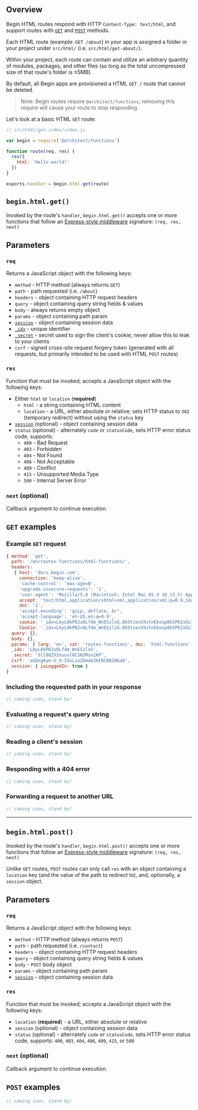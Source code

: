 ## Overview

Begin HTML routes respond with HTTP `Content-Type: text/html`, and support routes with [`GET`](#arc-html-get-) and [`POST`](#arc-html-post-) methods.

Each HTML route (example: `GET /about`) in your app is assigned a folder in your project under `src/html/` (i.e. `src/html/get-about/`).

Within your project, each route can contain and utilize an arbitrary quantity of modules, packages, and other files (so long as the total uncompressed size of that route's folder is ≤5MB).
<!-- @todo more about cloud function limits doc(s) -->

By default, all Begin apps are provisioned a HTML `GET /` route that cannot be deleted.

> Note: Begin routes require `@architect/functions`; removing this require will cause your route to stop responding
<!-- @todo - Is this strictly true? should we mention the ability to clone arc's functionality if you so desire? ehhhh -->

Let's look at a basic HTML `GET` route:

```js
// src/html/get-index/index.js

var begin = require('@architect/functions')

function route(req, res) {
  res({
    html: 'Hello world!'
  })
}

exports.handler = begin.html.get(route)
```

## `begin.html.get()`

Invoked by the route's `handler`, `begin.html.get()` accepts one or more functions that follow an [Express-style middleware](https://expressjs.com/en/guide/writing-middleware.html) signature: `(req, res, next)`

## Parameters

### `req`

Returns a JavaScript object with the following keys:

- `method` - HTTP method (always returns `GET`)
- `path` - path requested (i.e. `/about`)
- `headers` - object containing HTTP request headers
- `query` - object containing query string fields & values
- `body` - always returns empty object 
- `params` - object containing path param
- [`session`](/en/routes-functions/sessions/#how-sessions-work) - object containing session data
- [`_idx`](/en/routes-functions/sessions/#how-sessions-work) - unique identifier 
- [`_secret`](/en/routes-functions/sessions/#how-sessions-work) - secret used to sign the client's cookie; never allow this to leak to your clients
- `csrf` - signed cross-site request forgery token (generated with all requests, but primarily intended to be used with HTML `POST` routes)


### `res`

Function that must be invoked; accepts a JavaScript object with the following keys:

- Either `html` or `location` (**required**)
  - `html` - a string containing HTML content
  - `location` - a URL, either absolute or relative; sets HTTP status to `302` (temporary redirect) without using the `status` key
- [`session`](/en/routes-functions/sessions/#how-sessions-work) (optional) - object containing session data
- `status` (optional) - alternately `code` or `statusCode`, sets HTTP error status code, supports:
  - `400` - Bad Request
  - `403` - Forbidden
  - `404` - Not Found
  - `406` - Not Acceptable
  - `409` - Conflict
  - `415` - Unsupported Media Type
  - `500` - Internal Server Error


### `next` (optional)

Callback argument to continue execution.


## `GET` examples


### Example `GET` request

```js
{ method: 'get',
  path: '/en/routes-functions/html-functions/',
  headers:
   { host: 'docs.begin.com',
     connection: 'keep-alive',
     'cache-control': 'max-age=0',
     'upgrade-insecure-requests': '1',
     'user-agent': 'Mozilla/5.0 (Macintosh; Intel Mac OS X 10_13_5) AppleWebKit/537.36 (KHTML, like Gecko) Chrome/66.0.3359.181 Safari/537.36',
     accept: 'text/html,application/xhtml+xml,application/xml;q=0.9,image/webp,image/apng,*/*;q=0.8',
     dnt: '1',
     'accept-encoding': 'gzip, deflate, br',
     'accept-language': 'en-US,en;q=0.9',
     cookie: '_idx=LbyL0kPK2xOLfdm_WnESzlsG.8kStzevVXstnEkosp0k5PK2xOz3e820NtoEx1b3VXnEC8',
     Cookie: '_idx=LbyL0kPK2xOLfdm_WnESzlsG.8kStzevVXstnEkosp0k5PK2xOz3e820NtoEx1b3VXnEC8',
  query: {},
  body: {},
  params: { lang: 'en', cat: 'routes-functions', doc: 'html-functions' },
  _idx: 'LbyL0kPK2xOLfdm_WnESzlsG',
  _secret: 'Sll0QZV2ouuvlOCSN3Msx1KP',
  csrf: 'aGQxg6ye-G_U-IXvLioZbmak3kFBCB8286aQ',
  session: { isLoggedIn: true }
}
```


### Including the requested path in your response

```js
// coming soon, stand by!
```


### Evaluating a request's query string

```js
// coming soon, stand by!
```


### Reading a client's session

```js
// coming soon, stand by!
```


### Responding with a 404 error

```js
// coming soon, stand by!
```


### Forwarding a request to another URL

```js
// coming soon, stand by!
```

---

## `begin.html.post()`

Invoked by the route's `handler`, `begin.html.post()` accepts one or more functions that follow an [Express-style middleware](https://expressjs.com/en/guide/writing-middleware.html) signature: `(req, res, next)`

Unlike `GET` routes, `POST` routes can only call `res` with an object containing a `location` key (and the value of the path to redirect to), and, optionally, a `session` object.


## Parameters

### `req`

Returns a JavaScript object with the following keys:

- `method` - HTTP method (always returns `POST`)
- `path` - path requested (i.e. `/contact`)
- `headers` - object containing HTTP request headers
- `query` - object containing query string fields & values
- `body` - `POST` body object
- `params` - object containing path param
- [`session`](/en/routes-functions/sessions/#how-sessions-work) - object containing session data


### `res`

Function that must be invoked; accepts a JavaScript object with the following keys:

- `location` (**required**) - a URL, either absolute or relative
- `session` (optional) - object containing session data
- `status` (optional) - alternately `code` or `statusCode`, sets HTTP error status code, supports: `400`, `403`, `404`, `406`, `409`, `415`, or `500`


### `next` (optional)

Callback argument to continue execution.


## `POST` examples

```js
// coming soon, stand by!
```

